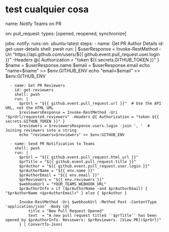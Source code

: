 # test cualquier cosa

name: Notify Teams on PR

on:
  pull_request:
    types: [opened, reopened, synchronize]

jobs:
  notify:
    runs-on: ubuntu-latest
    steps:
      - name: Get PR Author Details
        id: get-user-details
        shell: pwsh
        run: |
          $userResponse = Invoke-RestMethod -Uri "https://api.github.com/users/${{ github.event.pull_request.user.login }}" -Headers @{ Authorization = "token ${{ secrets.GITHUB_TOKEN }}" }
          $name = $userResponse.name
          $email = $userResponse.email
          echo "name=$name" >> $env:GITHUB_ENV
          echo "email=$email" >> $env:GITHUB_ENV

      - name: Get PR Reviewers
        id: get-reviewers
        shell: pwsh
        run: |
          $prUrl = "${{ github.event.pull_request.url }}"  # Use the API URL, not the HTML URL
          $reviewersResponse = Invoke-RestMethod -Uri "$prUrl/requested_reviewers" -Headers @{ Authorization = "token ${{ secrets.GITHUB_TOKEN }}" }
          $reviewers = $reviewersResponse.users.login -join ', '  # Joining reviewers into a string
          echo "reviewers=$reviewers" >> $env:GITHUB_ENV

      - name: Send PR Notification to Teams
        shell: pwsh
        run: |
          $prUrl = "${{ github.event.pull_request.html_url }}"
          $prTitle = "${{ github.event.pull_request.title }}"
          $prAuthor = "${{ github.event.pull_request.user.login }}"
          $prAuthorName = "${{ env.name }}"
          $prAuthorEmail = "${{ env.email }}"
          $prReviewers = "${{ env.reviewers }}"
          $webhookUrl = "YOUR_TEAMS_WEBHOOK_URL"          
          $prAuthorInfo = if ($prAuthorName -and $prAuthorEmail) { "$prAuthorName <$prAuthorEmail>" } else { $prAuthor }

          Invoke-RestMethod -Uri $webhookUrl -Method Post -ContentType 'application/json' -Body (@{
              title = "New Pull Request Opened"
              text  = "A new pull request titled `'$prTitle'` has been opened by $prAuthorInfo. Reviewers: $prReviewers. [View PR]($prUrl)"
          } | ConvertTo-Json)
